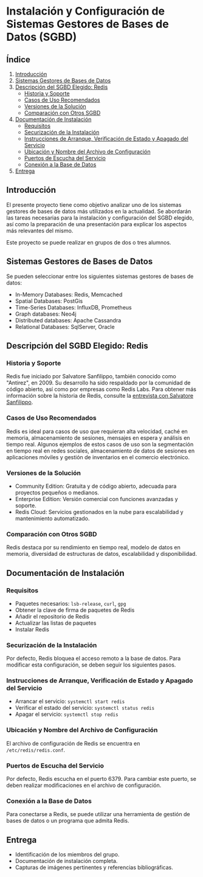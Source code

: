 # Instalación y Configuración de Sistemas Gestores de Bases de Datos (SGBD)

## Índice
1. [Introducción](#introducción)
2. [Sistemas Gestores de Bases de Datos](#sistemas-gestores-de-bases-de-datos)
3. [Descripción del SGBD Elegido: Redis](#descripción-del-sgbd-elegido-redis)
    - [Historia y Soporte](#historia-y-soporte)
    - [Casos de Uso Recomendados](#casos-de-uso-recomendados)
    - [Versiones de la Solución](#versiones-de-la-solución)
    - [Comparación con Otros SGBD](#comparación-con-otros-sgbd)
4. [Documentación de Instalación](Instalacion_redis.md)
    - [Requisitos](#requisitos)
    - [Securización de la Instalación](#securización-de-la-instalación)
    - [Instrucciones de Arranque, Verificación de Estado y Apagado del Servicio](#instrucciones-de-arranque-verificación-de-estado-y-apagado-del-servicio)
    - [Ubicación y Nombre del Archivo de Configuración](#ubicación-y-nombre-del-archivo-de-configuración)
    - [Puertos de Escucha del Servicio](#puertos-de-escucha-del-servicio)
    - [Conexión a la Base de Datos](#conexión-a-la-base-de-datos)
5. [Entrega](#entrega)

## Introducción

El presente proyecto tiene como objetivo analizar uno de los sistemas gestores de bases de datos más utilizados en la actualidad. Se abordarán las tareas necesarias para la instalación y configuración del SGBD elegido, así como la preparación de una presentación para explicar los aspectos más relevantes del mismo.

Este proyecto se puede realizar en grupos de dos o tres alumnos.

## Sistemas Gestores de Bases de Datos

Se pueden seleccionar entre los siguientes sistemas gestores de bases de datos:

- In-Memory Databases: Redis, Memcached
- Spatial Databases: PostGis
- Time-Series Databases: InfluxDB, Prometheus
- Graph databases: Neo4j
- Distributed databases: Apache Cassandra
- Relational Databases: SqlServer, Oracle

## Descripción del SGBD Elegido: Redis

### Historia y Soporte

Redis fue iniciado por Salvatore Sanfilippo, también conocido como "Antirez", en 2009. Su desarrollo ha sido respaldado por la comunidad de código abierto, así como por empresas como Redis Labs. Para obtener más información sobre la historia de Redis, consulte la [entrevista con Salvatore Sanfilippo](https://eu-startups.com/interview-with-redis-creator-salvatore-sanfilippo-who-works-in-sicily/).

### Casos de Uso Recomendados

Redis es ideal para casos de uso que requieran alta velocidad, caché en memoria, almacenamiento de sesiones, mensajes en espera y análisis en tiempo real. Algunos ejemplos de estos casos de uso son la segmentación en tiempo real en redes sociales, almacenamiento de datos de sesiones en aplicaciones móviles y gestión de inventarios en el comercio electrónico.

### Versiones de la Solución

- Community Edition: Gratuita y de código abierto, adecuada para proyectos pequeños o medianos.
- Enterprise Edition: Versión comercial con funciones avanzadas y soporte.
- Redis Cloud: Servicios gestionados en la nube para escalabilidad y mantenimiento automatizado.

### Comparación con Otros SGBD

Redis destaca por su rendimiento en tiempo real, modelo de datos en memoria, diversidad de estructuras de datos, escalabilidad y disponibilidad.

## Documentación de Instalación

### Requisitos

- Paquetes necesarios: `lsb-release`, `curl`, `gpg`
- Obtener la clave de firma de paquetes de Redis
- Añadir el repositorio de Redis
- Actualizar las listas de paquetes
- Instalar Redis

### Securización de la Instalación

Por defecto, Redis bloquea el acceso remoto a la base de datos. Para modificar esta configuración, se deben seguir los siguientes pasos.

### Instrucciones de Arranque, Verificación de Estado y Apagado del Servicio

- Arrancar el servicio: `systemctl start redis`
- Verificar el estado del servicio: `systemctl status redis`
- Apagar el servicio: `systemctl stop redis`

### Ubicación y Nombre del Archivo de Configuración

El archivo de configuración de Redis se encuentra en `/etc/redis/redis.conf`.

### Puertos de Escucha del Servicio

Por defecto, Redis escucha en el puerto 6379. Para cambiar este puerto, se deben realizar modificaciones en el archivo de configuración.

### Conexión a la Base de Datos

Para conectarse a Redis, se puede utilizar una herramienta de gestión de bases de datos o un programa que admita Redis.

## Entrega

- Identificación de los miembros del grupo.
- Documentación de instalación completa.
- Capturas de imágenes pertinentes y referencias bibliográficas.
